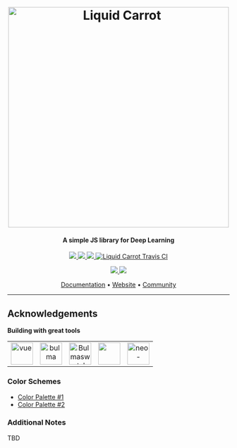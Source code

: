 <h1 align="center">
  <br>
  <a href="https://www.liquidcarrot.io">
    <img src="https://i.imgur.com/ECqkvko.png" alt="Liquid Carrot" width="500">
  </a>
  <br>
</h1>

<h4 align="center">A simple JS library for Deep Learning</h4>

<p align="center">
  <a href="https://www.npmjs.com/package/@liquid-carrot/carrot">
      <img src="https://img.shields.io/npm/dm/@liquid-carrot/carrot.svg">
  </a>
  <a href="https://www.npmjs.com/package/@liquid-carrot/carrot">
    <img src="https://img.shields.io/npm/v/@liquid-carrot/carrot.svg">
  </a>
  <a href="https://coveralls.io/github/liquidcarrot/carrot?branch=master">
    <img src="https://coveralls.io/repos/github/liquidcarrot/carrot/badge.svg?branch=master">
  </a>
  <a href="https://travis-ci.org/liquidcarrot/carrot">
    <img src="https://travis-ci.org/liquidcarrot/carrot.svg?branch=master" alt="Liquid Carrot Travis CI">
  </a>
</p>

<p align="center">
  <a href="https://github.com/liquidcarrot/carrot/blob/master/LICENSE">
    <img src="https://img.shields.io/badge/License-MIT-blue.svg">
  </a>
  <a href="https://www.liquidcarrot.io">
    <img src="https://img.shields.io/badge/Made%20with%20%E2%99%A5%20by-Liquid%20Carrot-ff1414.svg">
  </a>
</p>

<p align="center">
  <a href="https://liquidcarrot.github.io/carrot">Documentation</a> •
  <a href="https://www.liquidcarrot.io">Website</a> •
  <a href="https://twitter.com/LiquidCarrotAI">Community</a>
</p>

_____
## Acknowledgements

**Building with great tools**

<table align="center">
  <tbody align="center">
    <tr align="center">
      <td align="center">
        <a href="https://vuejs.org/">
          <img src="https://vuejs.org/images/logo.png" alt="vue" width="50px">
        </a>
      </td>
      <td align="center">
        <a href="https://bulma.io/">
          <img src="https://bulma.io/images/bulma-logo.png" alt="bulma" width="50px">
        </a>
      </td>
      <td align="center">
        <a href="https://jenil.github.io/bulmaswatch/">
          <img src="https://jenil.github.io/bulmaswatch/assets/icons/apple-touch-icon-144x144.png" alt="Bulmaswatch" width="50px">
        </a>
      </td>
      <td align="center">
        <a href="https://lodash.com/">
          <img src="https://lodash.com/assets/img/lodash.svg" alt="" width="50px">
        </a>
      </td>
      <td align="center">
        <a href="https://www.npmjs.com/package/neo-async">
          <img src="https://raw.githubusercontent.com/wiki/suguru03/neo-async/images/neo_async_v2.png" alt="neo-async" width="50px">
        </a>
      </td>
    </tr>
  </tbody>
</table>

### Color Schemes

- [Color Palette #1](https://mycolor.space/?hex=%235ECB43&sub=1)
- [Color Palette #2](https://mycolor.space/?hex=%23FF6513&sub=1)

### Additional Notes

TBD
